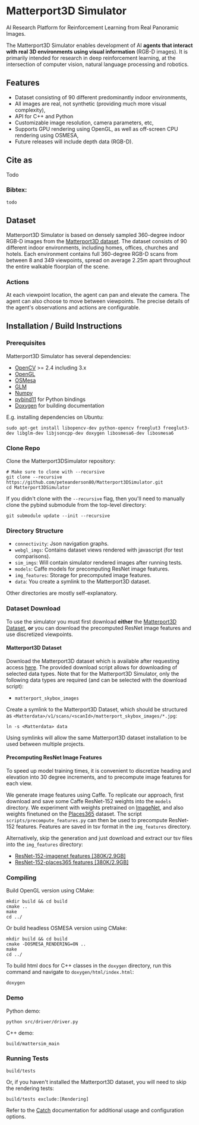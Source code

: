 # Matterport3D Simulator
AI Research Platform for Reinforcement Learning from Real Panoramic Images.

The Matterport3D Simulator enables development of AI **agents that interact with real 3D environments using visual information** (RGB-D images). It is primarily intended for research in deep reinforcement learning, at the intersection of computer vision, natural language processing and robotics.

## Features
- Dataset consisting of 90 different predominantly indoor environments,
- All images are real, not synthetic (providing much more visual complexity),
- API for C++ and Python
- Customizable image resolution, camera parameters, etc,
- Supports GPU rendering using OpenGL, as well as off-screen CPU rendering using OSMESA,
- Future releases will include depth data (RGB-D).

## Cite as

Todo

### Bibtex:
```
todo
```

## Dataset

Matterport3D Simulator is based on densely sampled 360-degree indoor RGB-D images from the [Matterport3D dataset](https://niessner.github.io/Matterport/). The dataset consists of 90 different indoor environments, including homes, offices, churches and hotels. Each environment contains full 360-degree RGB-D scans from between 8 and 349 viewpoints, spread on average 2.25m apart throughout the entire walkable floorplan of the scene. 

### Actions

At each viewpoint location, the agent can pan and elevate the camera. The agent can also choose to move between viewpoints. The precise details of the agent's observations and actions are configurable.

## Installation / Build Instructions

### Prerequisites

Matterport3D Simulator has several dependencies:
- [OpenCV](http://opencv.org/) >= 2.4 including 3.x 
- [OpenGL](https://www.opengl.org/)
- [OSMesa](https://www.mesa3d.org/osmesa.html)
- [GLM](https://glm.g-truc.net/0.9.8/index.html)
- [Numpy](http://www.numpy.org/)
- [pybind11](https://github.com/pybind/pybind11) for Python bindings
- [Doxygen](http://www.doxygen.org) for building documentation

E.g. installing dependencies on Ubuntu:
```
sudo apt-get install libopencv-dev python-opencv freeglut3 freeglut3-dev libglm-dev libjsoncpp-dev doxygen libosmesa6-dev libosmesa6
```

### Clone Repo

Clone the Matterport3DSimulator repository:
```
# Make sure to clone with --recursive
git clone --recursive https://github.com/peteanderson80/Matterport3DSimulator.git
cd Matterport3DSimulator
```

If you didn't clone with the `--recursive` flag, then you'll need to manually clone the pybind submodule from the top-level directory:
```
git submodule update --init --recursive
```

### Directory Structure

- `connectivity`: Json navigation graphs.
- `webgl_imgs`: Contains dataset views rendered with javascript (for test comparisons).
- `sim_imgs`: Will contain simulator rendered images after running tests.
- `models`: Caffe models for precomputing ResNet image features.
- `img_features`: Storage for precomputed image features.
- `data`: You create a symlink to the Matterport3D dataset.

Other directories are mostly self-explanatory.

### Dataset Download

To use the simulator you must first download **either** the [Matterport3D Dataset](https://niessner.github.io/Matterport/), **or** you can download the precomputed ResNet image features and use discretized viewpoints.

#### Matterport3D Dataset

Download the Matterport3D dataset which is available after requesting access [here](https://niessner.github.io/Matterport/). The provided download script allows for downloading of selected data types. Note that for the Matterport3D Simulator, only the following data types are required (and can be selected with the download script):
- `matterport_skybox_images`

Create a symlink to the Matterport3D Dataset, which should be structured as ```<Matterdata>/v1/scans/<scanId>/matterport_skybox_images/*.jpg```:
```
ln -s <Matterdata> data
```

Using symlinks will allow the same Matterport3D dataset installation to be used between multiple projects.

#### Precomputing ResNet Image Features

To speed up model training times, it is convenient to discretize heading and elevation into 30 degree increments, and to precompute image features for each view. 

We generate image features using Caffe. To replicate our approach, first download and save some Caffe ResNet-152 weights into the `models` directory. We experiment with weights pretrained on [ImageNet](https://github.com/KaimingHe/deep-residual-networks), and also weights finetuned on the [Places365](https://github.com/CSAILVision/places365) dataset. The script `scripts/precompute_features.py` can then be used to precompute ResNet-152 features. Features are saved in tsv format in the `img_features` directory. 

Alternatively, skip the generation and just download and extract our tsv files into the `img_features` directory:
- [ResNet-152-imagenet features [380K/2.9GB]](https://storage.googleapis.com/bringmeaspoon/img_features/ResNet-152-imagenet.zip)
- [ResNet-152-places365 features [380K/2.9GB]](https://storage.googleapis.com/bringmeaspoon/img_features/ResNet-152-places365.zip)

### Compiling
Build OpenGL version using CMake:
```
mkdir build && cd build
cmake ..
make
cd ../
```
Or build headless OSMESA version using CMake:
```
mkdir build && cd build
cmake -DOSMESA_RENDERING=ON ..
make
cd ../
```
To build html docs for C++ classes in the `doxygen` directory, run this command and navigate to `doxygen/html/index.html`:
```
doxygen
```

### Demo
Python demo:
```
python src/driver/driver.py
```
C++ demo:
```
build/mattersim_main
```

### Running Tests
```
build/tests
```
Or, if you haven't installed the Matterport3D dataset, you will need to skip the rendering tests:
```
build/tests exclude:[Rendering]
```
Refer to the [Catch](https://github.com/philsquared/Catch) documentation for additional usage and configuration options.

